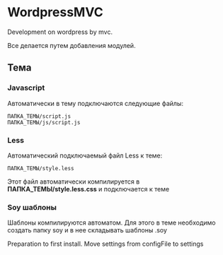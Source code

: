 # WordpressMVC
Development on wordpress by mvc.

Все делается путем добавления модулей.

## Тема
### Javascript
Автоматически в тему подключаются следующие файлы:

	ПАПКА_ТЕМЫ/script.js
	ПАПКА_ТЕМЫ/js/script.js

### Less
Автоматический подключаемый файл Less к теме:

	ПАПКА_ТЕМЫ/style.less
	
Этот файл автоматически компилируется в **ПАПКА_ТЕМЫ/style.less.css** и подключается к 
теме

### Soy шаблоны
Шаблоны компилируются автоматом. Для этого в теме необходимо создать папку soy и в нее 
складывать шаблоны .soy



Preparation to first install.
Move settings from configFile to settings